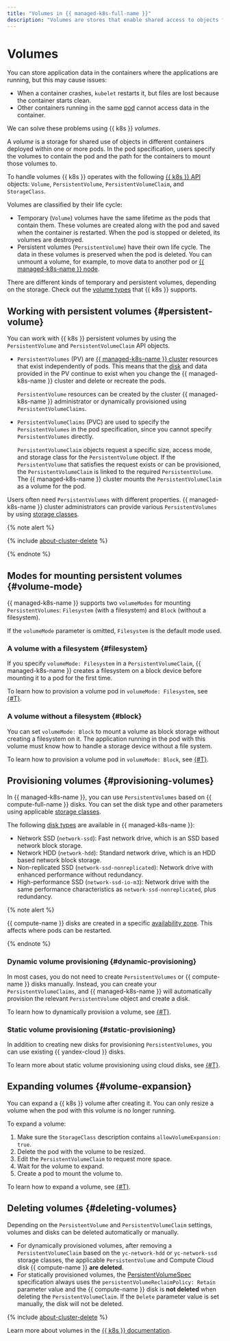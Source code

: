 ```yaml
---
title: "Volumes in {{ managed-k8s-full-name }}"
description: "Volumes are stores that enable shared access to objects from different containers deployed in one or more pods. In the pod specification, users specify the volumes to contain the pod and the path for the containers to mount those volumes to."
---
```


# Volumes

You can store application data in the containers where the applications are running, but this may cause issues:
* When a container crashes, `kubelet` restarts it, but files are lost because the container starts clean.
* Other containers running in the same [pod](index.md#pod) cannot access data in the container.

We can solve these problems using {{ k8s }} _volumes_.

A _volume_ is a storage for shared use of objects in different containers deployed within one or more pods. In the pod specification, users specify the volumes to contain the pod and the path for the containers to mount those volumes to.

To handle volumes {{ k8s }} operates with the following [{{ k8s }} API](https://kubernetes.io/docs/reference/kubernetes-api/) objects: `Volume`, `PersistentVolume`, `PersistentVolumeClaim`, and `StorageClass`.

Volumes are classified by their life cycle:
* Temporary (`Volume`) volumes have the same lifetime as the pods that contain them. These volumes are created along with the pod and saved when the container is restarted. When the pod is stopped or deleted, its volumes are destroyed.
* Persistent volumes (`PersistentVolume`) have their own life cycle. The data in these volumes is preserved when the pod is deleted. You can unmount a volume, for example, to move data to another pod or [{{ managed-k8s-name }} node](index.md#node-group).

There are different kinds of temporary and persistent volumes, depending on the storage. Check out the [volume types](https://kubernetes.io/docs/concepts/storage/volumes/#types-of-volumes) that {{ k8s }} supports.

## Working with persistent volumes {#persistent-volume}


You can work with {{ k8s }} persistent volumes by using the `PersistentVolume` and `PersistentVolumeClaim` API objects.
* `PersistentVolumes` (PV) are [{{ managed-k8s-name }} cluster](index.md#kubernetes-cluster) resources that exist independently of pods. This means that the [disk](../../compute/concepts/disk.md) and data provided in the PV continue to exist when you change the {{ managed-k8s-name }} cluster and delete or recreate the pods.

  `PersistentVolume` resources can be created by the cluster {{ managed-k8s-name }} administrator or dynamically provisioned using `PersistentVolumeClaims`.
* `PersistentVolumeClaims` (PVC) are used to specify the `PersistentVolumes` in the pod specification, since you cannot specify `PersistentVolumes` directly.

  `PersistentVolumeClaim` objects request a specific size, access mode, and storage class for the `PersistentVolume` object. If the `PersistentVolume` that satisfies the request exists or can be provisioned, the `PersistentVolumeClaim` is linked to the required `PersistentVolume`. The {{ managed-k8s-name }} cluster mounts the `PersistentVolumeClaim` as a volume for the pod.

Users often need `PersistentVolumes` with different properties. {{ managed-k8s-name }} cluster administrators can provide various `PersistentVolumes` by using [storage classes](../operations/volumes/manage-storage-class.md).

{% note alert %}

{% include [about-cluster-delete](../../_includes/managed-kubernetes/note-k8s-cluster-delete.md) %}

{% endnote %}

## Modes for mounting persistent volumes {#volume-mode}

{{ managed-k8s-name }} supports two `volumeModes` for mounting `PersistentVolumes`: `Filesystem` (with a filesystem) and `Block` (without a filesystem).

If the `volumeMode` parameter is omitted, `Filesystem` is the default mode used.

### A volume with a filesystem {#filesystem}

If you specify `volumeMode: Filesystem` in a `PersistentVolumeClaim`, {{ managed-k8s-name }} creates a filesystem on a block device before mounting it to a pod for the first time.

To learn how to provision a volume pod in `volumeMode: Filesystem`, see [{#T}](../operations/volumes/dynamic-create-pv.md).

### A volume without a filesystem {#block}

You can set `volumeMode: Block` to mount a volume as block storage without creating a filesystem on it. The application running in the pod with this volume must know how to handle a storage device without a file system.

To learn how to provision a volume pod in `volumeMode: Block`, see [{#T}](../operations/volumes/mode-block.md).

## Provisioning volumes {#provisioning-volumes}

In {{ managed-k8s-name }}, you can use `PersistentVolumes` based on {{ compute-full-name }} disks. You can set the disk type and other parameters using applicable [storage classes](../operations/volumes/manage-storage-class.md).

The following [disk types](../../compute/concepts/disk.md##disks-types) are available in {{ managed-k8s-name }}:
* Network SSD (`network-ssd`): Fast network drive, which is an SSD based network block storage.
* Network HDD (`network-hdd`): Standard network drive, which is an HDD based network block storage.
* Non-replicated SSD (`network-ssd-nonreplicated`): Network drive with enhanced performance without redundancy.
* High-performance SSD (`network-ssd-io-m3`): Network drive with the same performance characteristics as `network-ssd-nonreplicated`, plus redundancy.

{% note alert %}

{{ compute-name }} disks are created in a specific [availability zone](../../overview/concepts/geo-scope.md). This affects where pods can be restarted.

{% endnote %}

### Dynamic volume provisioning {#dynamic-provisioning}

In most cases, you do not need to create `PersistentVolumes` or {{ compute-name }} disks manually. Instead, you can create your `PersistentVolumeClaims`, and {{ managed-k8s-name }} will automatically provision the relevant `PersistentVolume` object and create a disk.

To learn how to dynamically provision a volume, see [{#T}](../operations/volumes/dynamic-create-pv.md).

### Static volume provisioning {#static-provisioning}

In addition to creating new disks for provisioning `PersistentVolumes`, you can use existing {{ yandex-cloud }} disks.

To learn more about static volume provisioning using cloud disks, see [{#T}](../operations/volumes/static-create-pv.md).

## Expanding volumes {#volume-expansion}

You can expand a {{ k8s }} volume after creating it. You can only resize a volume when the pod with this volume is no longer running.

To expand a volume:
1. Make sure the `StorageClass` description contains `allowVolumeExpansion: true`.
1. Delete the pod with the volume to be resized.
1. Edit the `PersistentVolumeClaim` to request more space.
1. Wait for the volume to expand.
1. Create a pod to mount the volume to.

To learn how to expand a volume, see [{#T}](../operations/volumes/volume-expansion.md).

## Deleting volumes {#deleting-volumes}

Depending on the `PersistentVolume` and `PersistentVolumeClaim` settings, volumes and disks can be deleted automatically or manually.
* For dynamically provisioned volumes, after removing a `PersistentVolumeClaim` based on the `yc-network-hdd` or `yc-network-ssd` storage classes, the applicable `PersistentVolume` and Compute Cloud disk {{ compute-name }} **are deleted**.
* For statically provisioned volumes, the [PersistentVolumeSpec](https://kubernetes.io/docs/reference/kubernetes-api/config-and-storage-resources/persistent-volume-v1/#PersistentVolumeSpec) specification always uses the `persistentVolumeReclaimPolicy: Retain` parameter value and the {{ compute-name }} disk is **not deleted** when deleting the `PersistentVolumeClaim`. If the `Delete` parameter value is set manually, the disk will not be deleted.

{% include [about-cluster-delete](../../_includes/managed-kubernetes/note-k8s-cluster-delete.md) %}

Learn more about volumes in the [{{ k8s }} documentation](https://kubernetes.io/docs/concepts/storage/persistent-volumes/).
